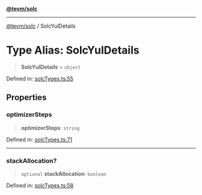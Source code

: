 [**@tevm/solc**](../README.md)

***

[@tevm/solc](../globals.md) / SolcYulDetails

# Type Alias: SolcYulDetails

> **SolcYulDetails** = `object`

Defined in: [solcTypes.ts:55](https://github.com/evmts/tevm-monorepo/blob/main/bundler-packages/solc/src/solcTypes.ts#L55)

## Properties

### optimizerSteps

> **optimizerSteps**: `string`

Defined in: [solcTypes.ts:71](https://github.com/evmts/tevm-monorepo/blob/main/bundler-packages/solc/src/solcTypes.ts#L71)

***

### stackAllocation?

> `optional` **stackAllocation**: `boolean`

Defined in: [solcTypes.ts:58](https://github.com/evmts/tevm-monorepo/blob/main/bundler-packages/solc/src/solcTypes.ts#L58)

